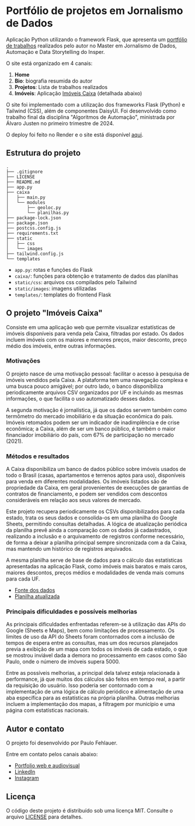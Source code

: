 # Portfólio de projetos em Jornalismo de Dados

Aplicação Python utilizando o framework Flask, que apresenta um [portfólio de trabalhos](https://fehla-data.onrender.com/) realizados pelo autor no Master em Jornalismo de Dados, Automação e Data Storytelling do Insper.

O site está organizado em 4 canais:

1. **Home**
2. **Bio**: biografia resumida do autor
3. **Projetos**: Lista de trabalhos realizados
4. **Imóveis**: Aplicação [Imóveis Caixa](https://fehla-data.onrender.com/imoveis) (detalhada abaixo)

O site foi implementado com a utilização dos frameworks Flask (Python) e Tailwind (CSS), além de componentes DaisyUI. Foi desenvolvido como trabalho final da disciplina "Algoritmos de Automação", ministrada por Álvaro Justen no primeiro trimestre de 2024.

O deploy foi feito no Render e o site está disponível [aqui](https://fehla-data.onrender.com/).

## Estrutura do projeto

```
.
├── .gitignore
├── LICENSE
├── README.md
├── app.py
├── caixa
│   ├── main.py
│   └── modules
│       ├── geoloc.py
│       └── planilhas.py
├── package-lock.json
├── package.json
├── postcss.config.js
├── requirements.txt
├── static
│   ├── css
│   └── images
├── tailwind.config.js
└── templates
```
- `app.py`: rotas e funções do Flask
- `caixa/`: funções para obtenção e tratamento de dados das planilhas
- `static/css`: arquivos css compilados pelo Tailwind
- `static/images`: imagens utilizadas
- `templates/`: templates do frontend Flask

## O projeto "Imóveis Caixa"

Consiste em uma aplicação web que permite visualizar estatísticas de imóveis disponíveis para venda pela Caixa, filtradas por estado. Os dados incluem imóveis com os maiores e menores preços, maior desconto, preço médio dos imóveis, entre outras informações.

### Motivações

O projeto nasce de uma motivação pessoal: facilitar o acesso à pesquisa de imóveis vendidos pela Caixa. A plataforma tem uma navegação complexa e uma busca pouco amigável; por outro lado, o banco disponibiliza periodicamente arquivos CSV organizados por UF e incluindo as mesmas informações, o que facilita o uso automatizado desses dados.

A segunda motivação é jornalística, já que os dados servem também como termômetro do mercado imobiliário e da situação econômica do país. Imóveis retomados podem ser um indicador de inadimplência e de crise econômica; a Caixa, além de ser um banco público, é também o maior financiador imobiliário do país, com 67% de participação no mercado (2021).

### Métodos e resultados

A Caixa disponibiliza um banco de dados público sobre imóveis usados de todo o Brasil (casas, apartamentos e terrenos aptos para uso), disponíveis para venda em diferentes modalidades. Os imóveis listados são de propriedade da Caixa, em geral provenientes de execuções de garantias de contratos de financiamento, e podem ser vendidos com descontos consideráveis em relação aos seus valores de mercado.

Este projeto recupera periodicamente os CSVs disponibilizados para cada estado, trata os seus dados e consolida-os em uma planilha do Google Sheets, permitindo consultas detalhadas. A lógica de atualização periódica da planilha prevê ainda a comparação com os dados já cadastrados, realizando a inclusão e o arquivamento de registros conforme necessário, de forma a deixar a planilha principal sempre sincronizada com a da Caixa, mas mantendo um histórico de registros arquivados. 

A mesma planilha serve de base de dados para o cálculo das estatísticas apresentadas na aplicação Flask, como imóveis mais baratos e mais caros, maiores descontos, preços médios e modalidades de venda mais comuns para cada UF.

- [Fonte dos dados](https://venda-imoveis.caixa.gov.br/sistema/download-lista.asp)
- [Planilha atualizada](https://docs.google.com/spreadsheets/d/1GC_cPnLsJ2W5Jvv1aMmT46rFHbZbfaAqusq4fdz1B5Y/edit?usp=sharing)

### Principais dificuldades e possíveis melhorias

As principais dificuldades enfrentadas referem-se à utilização das APIs do Google (Sheets e Maps), bem como limitações de processamento. Os limites de uso da API do Sheets foram contornados com a inclusão de tempos de espera entre as consultas, mas um dos recursos planejados previa a exibição de um mapa com todos os imóveis de cada estado, o que se mostrou inviável dada a demora no processamento em casos como São Paulo, onde o número de imóveis supera 5000. 

Entre as possíveis melhorias, a principal dela talvez esteja relacionada à performance, já que muitos dos cálculos são feitos em tempo real, a partir da requisição do usuário. Isso poderia ser contornado com a implementação de uma lógica de cálculo periódico e alimentação de uma aba específica para as estatísticas na própria planilha. Outras melhorias incluem a implementação dos mapas, a filtragem por município e uma página com estatísticas nacionais.

## Autor e contato

O projeto foi desenvolvido por Paulo Fehlauer. 

Entre em contato pelos canais abaixo:

- [Portfolio web e audiovisual](https://fehla.xyz/)
- [LinkedIn](https://www.linkedin.com/in/paulo-fehlauer/)
- [Instagram](https://www.instagram.com/fehlauer/)

## Licença
O código deste projeto é distribuído sob uma licença MIT. Consulte o arquivo [LICENSE](LICENSE) para detalhes.